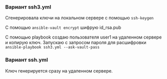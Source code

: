 ### Вариант ssh3.yml

Сгенерировала ключи на локальном сервере с помощью 
`ssh-keygen`

C помощью `ansible-vault encrypt` шифрую id_rsa.pub

С помощью playbook создаю пользователя user1 на удаленном сервере и копирую ключ.
Запускаю с запросом пароля для расшифровки `ansible-playbook ssh3.yml --ask-vault-pass`

### Вариант ssh.yml

Ключ генерируется сразу на удаленном сервере.
